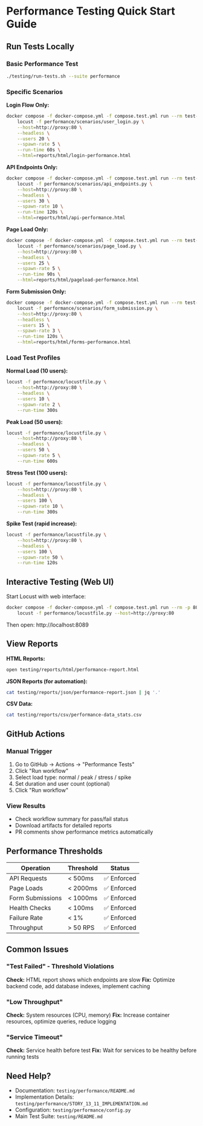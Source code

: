 # Performance Testing Quick Start Guide

## Run Tests Locally

### Basic Performance Test
```bash
./testing/run-tests.sh --suite performance
```

### Specific Scenarios

**Login Flow Only:**
```bash
docker compose -f docker-compose.yml -f compose.test.yml run --rm test-runner \
    locust -f performance/scenarios/user_login.py \
    --host=http://proxy:80 \
    --headless \
    --users 20 \
    --spawn-rate 5 \
    --run-time 60s \
    --html=reports/html/login-performance.html
```

**API Endpoints Only:**
```bash
docker compose -f docker-compose.yml -f compose.test.yml run --rm test-runner \
    locust -f performance/scenarios/api_endpoints.py \
    --host=http://proxy:80 \
    --headless \
    --users 30 \
    --spawn-rate 10 \
    --run-time 120s \
    --html=reports/html/api-performance.html
```

**Page Load Only:**
```bash
docker compose -f docker-compose.yml -f compose.test.yml run --rm test-runner \
    locust -f performance/scenarios/page_load.py \
    --host=http://proxy:80 \
    --headless \
    --users 25 \
    --spawn-rate 5 \
    --run-time 90s \
    --html=reports/html/pageload-performance.html
```

**Form Submission Only:**
```bash
docker compose -f docker-compose.yml -f compose.test.yml run --rm test-runner \
    locust -f performance/scenarios/form_submission.py \
    --host=http://proxy:80 \
    --headless \
    --users 15 \
    --spawn-rate 3 \
    --run-time 120s \
    --html=reports/html/forms-performance.html
```

### Load Test Profiles

**Normal Load (10 users):**
```bash
locust -f performance/locustfile.py \
    --host=http://proxy:80 \
    --headless \
    --users 10 \
    --spawn-rate 2 \
    --run-time 300s
```

**Peak Load (50 users):**
```bash
locust -f performance/locustfile.py \
    --host=http://proxy:80 \
    --headless \
    --users 50 \
    --spawn-rate 5 \
    --run-time 600s
```

**Stress Test (100 users):**
```bash
locust -f performance/locustfile.py \
    --host=http://proxy:80 \
    --headless \
    --users 100 \
    --spawn-rate 10 \
    --run-time 300s
```

**Spike Test (rapid increase):**
```bash
locust -f performance/locustfile.py \
    --host=http://proxy:80 \
    --headless \
    --users 100 \
    --spawn-rate 50 \
    --run-time 120s
```

## Interactive Testing (Web UI)

Start Locust with web interface:
```bash
docker compose -f docker-compose.yml -f compose.test.yml run --rm -p 8089:8089 test-runner \
    locust -f performance/locustfile.py --host=http://proxy:80
```

Then open: http://localhost:8089

## View Reports

**HTML Reports:**
```bash
open testing/reports/html/performance-report.html
```

**JSON Reports (for automation):**
```bash
cat testing/reports/json/performance-report.json | jq '.'
```

**CSV Data:**
```bash
cat testing/reports/csv/performance-data_stats.csv
```

## GitHub Actions

### Manual Trigger
1. Go to GitHub → Actions → "Performance Tests"
2. Click "Run workflow"
3. Select load type: normal / peak / stress / spike
4. Set duration and user count (optional)
5. Click "Run workflow"

### View Results
- Check workflow summary for pass/fail status
- Download artifacts for detailed reports
- PR comments show performance metrics automatically

## Performance Thresholds

| Operation | Threshold | Status |
|-----------|-----------|--------|
| API Requests | < 500ms | ✅ Enforced |
| Page Loads | < 2000ms | ✅ Enforced |
| Form Submissions | < 1000ms | ✅ Enforced |
| Health Checks | < 100ms | ✅ Enforced |
| Failure Rate | < 1% | ✅ Enforced |
| Throughput | > 50 RPS | ✅ Enforced |

## Common Issues

### "Test Failed" - Threshold Violations
**Check:** HTML report shows which endpoints are slow
**Fix:** Optimize backend code, add database indexes, implement caching

### "Low Throughput"
**Check:** System resources (CPU, memory)
**Fix:** Increase container resources, optimize queries, reduce logging

### "Service Timeout"
**Check:** Service health before test
**Fix:** Wait for services to be healthy before running tests

## Need Help?

- Documentation: `testing/performance/README.md`
- Implementation Details: `testing/performance/STORY_13_11_IMPLEMENTATION.md`
- Configuration: `testing/performance/config.py`
- Main Test Suite: `testing/README.md`
